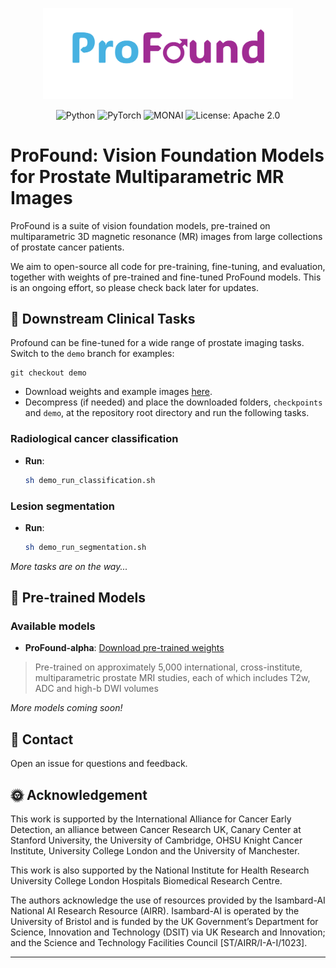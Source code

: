 <p align="center">
  <img src="./assets/profound_logo.png" alt="ProFound Logo" width="400"/>
</p>

<p align="center">
  <img src="https://img.shields.io/badge/Python-3.11-3776AB.svg?style=flat&logo=python&logoColor=white" alt="Python"/>
  <img src="https://img.shields.io/badge/PyTorch-EE4C2C?style=flat&logo=pytorch&logoColor=white" alt="PyTorch"/>
  <img src="https://img.shields.io/badge/MONAI-005BBB?style=flat&logo=monai&logoColor=white" alt="MONAI"/>
  <img src="https://img.shields.io/badge/License-Apache%202.0-blue.svg" alt="License: Apache 2.0"/>
</p>



# ProFound: Vision Foundation Models for Prostate Multiparametric MR Images
ProFound is a suite of vision foundation models, pre-trained on multiparametric 3D magnetic resonance (MR) images from large collections of prostate cancer patients. 

We aim to open-source all code for pre-training, fine-tuning, and evaluation, together with weights of pre-trained and fine-tuned ProFound models. This is an ongoing effort, so please check back later for updates.


## 🐣 Downstream Clinical Tasks
Profound can be fine-tuned for a wide range of prostate imaging tasks. Switch to the `demo` branch for examples:
```batch
git checkout demo
```

- Download weights and example images [here](https://liveuclac-my.sharepoint.com/:f:/g/personal/rmapyw0_ucl_ac_uk/ElyR-Bc7QqVAjhShIptm9K8BJsSb6QKKqJn0XolSEj0vgQ?e=MsrMCf).
- Decompress (if needed) and place the downloaded folders, `checkpoints` and `demo`, at the repository root directory and run the following tasks.

### Radiological cancer classification
- **Run**:
  ```bash
  sh demo_run_classification.sh
  ```
<!-- - **Example output:**  
  ![Cancer segmentation example](./assets/cancer_segmentation_example.png) -->

### Lesion segmentation
- **Run**:
  ```bash
  sh demo_run_segmentation.sh
  ```
<!-- - **Example output:**  
  ![Gland segmentation example](./assets/anatomy_segmentation_example.png) -->

<!-- ### Cancer localisation
- **Download weights**: [fine-tuned weights](https://your-download-link-here.com)
- **Run**:
  ```bash
  python ./demo/localisation_pirads3.py
  ```
- **Example output**:  
  ![Gland segmentation example](./assets/localisation_pirads3_example.png) -->

*More tasks are on the way...*



## 🥚 Pre-trained Models

### Available models
- **ProFound-alpha**: [Download pre-trained weights](https://your-download-link-here.com)
> Pre-trained on approximately 5,000 international, cross-institute, multiparametric prostate MRI studies, each of which includes T2w, ADC and high-b DWI volumes

*More models coming soon!*



## 🤝 Contact
Open an issue for questions and feedback.




## 🌞 Acknowledgement
This work is supported by the International Alliance for Cancer Early Detection, an alliance between Cancer Research UK, Canary Center at Stanford University, the University of Cambridge, OHSU Knight Cancer Institute, University College London and the University of Manchester.

This work is also supported by the National Institute for Health Research University College London Hospitals Biomedical Research Centre.

The authors acknowledge the use of resources provided by the Isambard-AI National AI Research Resource (AIRR). Isambard-AI is operated by the University of Bristol and is funded by the UK Government’s Department for Science, Innovation and Technology (DSIT) via UK Research and Innovation; and the Science and Technology Facilities Council [ST/AIRR/I-A-I/1023].

---
